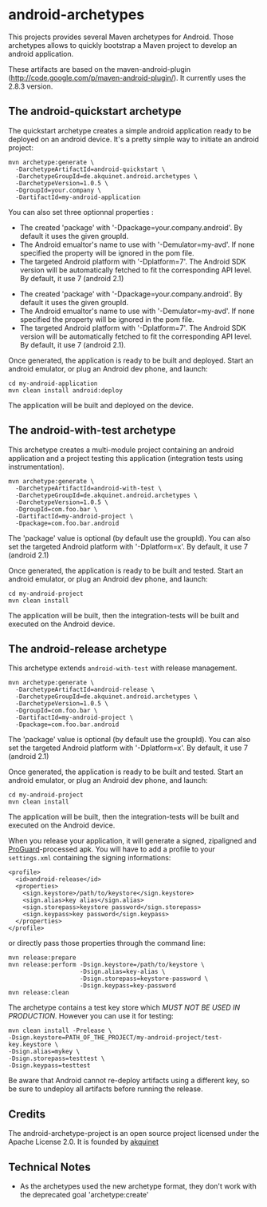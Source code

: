 android-archetypes
==================

This projects provides several Maven archetypes for Android. Those archetypes allows to quickly bootstrap a Maven project
to develop an android application.

These artifacts are based on the maven-android-plugin (http://code.google.com/p/maven-android-plugin/). It currently uses the 2.8.3 version.

The android-quickstart archetype
--------------------------------
The quickstart archetype creates a simple android application ready to be deployed on an android device. It's a pretty simple
way to initiate an android project:

    mvn archetype:generate \
      -DarchetypeArtifactId=android-quickstart \
      -DarchetypeGroupId=de.akquinet.android.archetypes \
      -DarchetypeVersion=1.0.5 \
      -DgroupId=your.company \
      -DartifactId=my-android-application

You can also set three optionnal properties :
- The created 'package' with '-Dpackage=your.company.android'. By default it uses the given groupId.
- The Android emualtor's name to use with '-Demulator=my-avd'. If none specified the property <emulator> will be ignored in the pom file.
- The targeted Android platform with '-Dplatform=7'. The Android SDK version will be automatically fetched to fit the corresponding API level. By default, it use 7 (android 2.1)

* The created 'package' with '-Dpackage=your.company.android'. By default it uses the given groupId.
* The Android emualtor's name to use with '-Demulator=my-avd'. If none specified the property <emulator> will be ignored in the pom file.
* The targeted Android platform with '-Dplatform=7'. The Android SDK version will be automatically fetched to fit the corresponding API level. By default, it use 7 (android 2.1).

Once generated, the application is ready to be built and deployed. Start an android emulator, or plug an Android dev phone,
and launch:

    cd my-android-application
    mvn clean install android:deploy

The application will be built and deployed on the device.

The android-with-test archetype
-------------------------------

This archetype creates a multi-module project containing an android application and a project testing this application
(integration tests using instrumentation).

    mvn archetype:generate \
      -DarchetypeArtifactId=android-with-test \
      -DarchetypeGroupId=de.akquinet.android.archetypes \
      -DarchetypeVersion=1.0.5 \
      -DgroupId=com.foo.bar \
      -DartifactId=my-android-project \
      -Dpackage=com.foo.bar.android

The 'package' value is optional (by default use the groupId). You can also set the targeted Android platform with
'-Dplatform=x'. By default, it use 7 (android 2.1)

Once generated, the application is ready to be built and tested. Start an android emulator, or plug an Android dev phone,
and launch:

    cd my-android-project
    mvn clean install

The application will be built, then the integration-tests will be built and executed on the Android device.

The android-release archetype
--------------------------

This archetype extends `android-with-test` with release management.

    mvn archetype:generate \
      -DarchetypeArtifactId=android-release \
      -DarchetypeGroupId=de.akquinet.android.archetypes \
      -DarchetypeVersion=1.0.5 \
      -DgroupId=com.foo.bar \
      -DartifactId=my-android-project \
      -Dpackage=com.foo.bar.android

The 'package' value is optional (by default use the groupId). You can also set the targeted Android platform with
'-Dplatform=x'. By default, it use 7 (android 2.1)

Once generated, the application is ready to be built and tested. Start an android emulator, or plug an Android dev phone,
and launch:

    cd my-android-project
    mvn clean install

The application will be built, then the integration-tests will be built and executed on the Android device.

When you release your application, it will generate a signed, zipaligned and [ProGuard](http://proguard.sourceforge.net)-processed apk.
You will have to add a profile to your `settings.xml` containing the signing informations:

    <profile>
      <id>android-release</id>
      <properties>
        <sign.keystore>/path/to/keystore</sign.keystore>
        <sign.alias>key alias</sign.alias>
        <sign.storepass>keystore password</sign.storepass>
        <sign.keypass>key password</sign.keypass>
      </properties>
    </profile>

or directly pass those properties through the command line:

    mvn release:prepare
    mvn release:perform -Dsign.keystore=/path/to/keystore \
                        -Dsign.alias=key-alias \
                        -Dsign.storepass=keystore-password \
                        -Dsign.keypass=key-password
    mvn release:clean

The archetype contains a test key store which *MUST NOT BE USED IN PRODUCTION*. However you can use it for testing:

    mvn clean install -Prelease \
    -Dsign.keystore=PATH_OF_THE_PROJECT/my-android-project/test-key.keystore \
    -Dsign.alias=mykey \
    -Dsign.storepass=testtest \
    -Dsign.keypass=testtest

Be aware that Android cannot re-deploy artifacts using a different key, so be sure to undeploy all artifacts before running the
release.

Credits
-------
The android-archetype-project is an open source project licensed under the Apache License 2.0.
It is founded by [akquinet](http://akquinet.de/en)

Technical Notes
---------------
* As the archetypes used the new archetype format, they don't work with the deprecated goal 'archetype:create'
